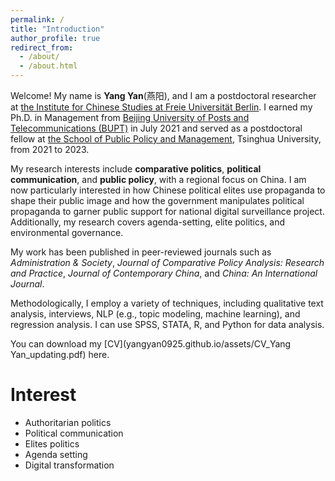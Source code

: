 ```yaml
---
permalink: /
title: "Introduction"
author_profile: true
redirect_from: 
  - /about/
  - /about.html
---
```


Welcome! My name is **Yang Yan**(燕阳), and I am a postdoctoral researcher at [the Institute for Chinese Studies at Freie Universität Berlin](https://www.geschkult.fu-berlin.de/e/oas/sinologie/index.html). I earned my Ph.D. in Management from [Beijing University of Posts and Telecommunications (BUPT)](https://www.bupt.edu.cn/) in July 2021 and served as a postdoctoral fellow at [the School of Public Policy and Management](https://www.sppm.tsinghua.edu.cn/), Tsinghua University, from 2021 to 2023.

My research interests include **comparative politics**, **political communication**, and **public policy**, with a regional focus on China. I am now particularly interested in how Chinese political elites use propaganda to shape their public image and how the government manipulates political propaganda to garner public support for national digital surveillance project. Additionally, my research covers agenda-setting, elite politics, and environmental governance.

My work has been published in peer-reviewed journals such as _Administration & Society_, _Journal of Comparative Policy Analysis: Research and Practice_, _Journal of Contemporary China_, and _China: An International Journal_.

Methodologically, I employ a variety of techniques, including qualitative text analysis, interviews, NLP (e.g., topic modeling, machine learning), and regression analysis. I can use SPSS, STATA, R, and Python for data analysis.

You can download my [CV](yangyan0925.github.io/assets/CV_Yang Yan_updating.pdf) here.

Interest
======

* Authoritarian politics
* Political communication
* Elites politics
* Agenda setting
* Digital transformation
